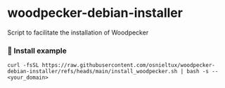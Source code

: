 # woodpecker-debian-installer
Script to facilitate the installation of Woodpecker
### 🚀 Install example
    curl -fsSL https://raw.githubusercontent.com/osnieltux/woodpecker-debian-installer/refs/heads/main/install_woodpecker.sh | bash -s -- <your_domain>
